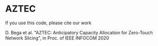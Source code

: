 # AZTEC

If you use this code, please cite our work

D. Bega et al. "AZTEC: Anticipatory Capacity Allocation for Zero-Touch Network Slicing", in Proc. of IEEE INFOCOM 2020
